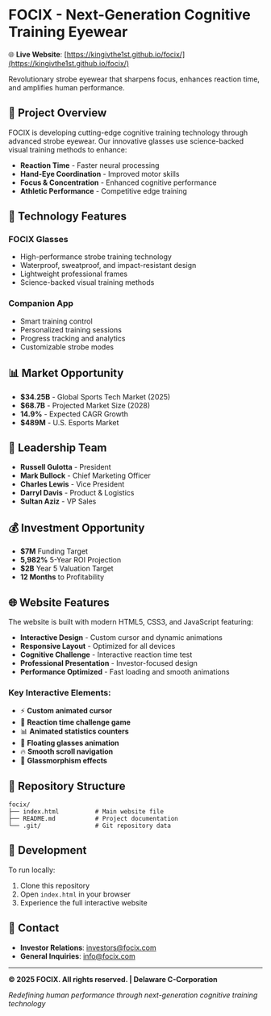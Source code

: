 # FOCIX - Next-Generation Cognitive Training Eyewear

🌐 **Live Website**: [https://kingivthe1st.github.io/focix/](https://kingivthe1st.github.io/focix/)

Revolutionary strobe eyewear that sharpens focus, enhances reaction time, and amplifies human performance.

## 🎯 Project Overview

FOCIX is developing cutting-edge cognitive training technology through advanced strobe eyewear. Our innovative glasses use science-backed visual training methods to enhance:

- **Reaction Time** - Faster neural processing
- **Hand-Eye Coordination** - Improved motor skills
- **Focus & Concentration** - Enhanced cognitive performance
- **Athletic Performance** - Competitive edge training

## 🚀 Technology Features

### FOCIX Glasses
- High-performance strobe training technology
- Waterproof, sweatproof, and impact-resistant design
- Lightweight professional frames
- Science-backed visual training methods

### Companion App
- Smart training control
- Personalized training sessions
- Progress tracking and analytics
- Customizable strobe modes

## 📊 Market Opportunity

- **$34.25B** - Global Sports Tech Market (2025)
- **$68.7B** - Projected Market Size (2028)
- **14.9%** - Expected CAGR Growth
- **$489M** - U.S. Esports Market

## 👥 Leadership Team

- **Russell Gulotta** - President
- **Mark Bullock** - Chief Marketing Officer
- **Charles Lewis** - Vice President
- **Darryl Davis** - Product & Logistics
- **Sultan Aziz** - VP Sales

## 💰 Investment Opportunity

- **$7M** Funding Target
- **5,982%** 5-Year ROI Projection
- **$2B** Year 5 Valuation Target
- **12 Months** to Profitability

## 🌐 Website Features

The website is built with modern HTML5, CSS3, and JavaScript featuring:

- **Interactive Design** - Custom cursor and dynamic animations
- **Responsive Layout** - Optimized for all devices
- **Cognitive Challenge** - Interactive reaction time test
- **Professional Presentation** - Investor-focused design
- **Performance Optimized** - Fast loading and smooth animations

### Key Interactive Elements:
- ⚡ **Custom animated cursor**
- 🎯 **Reaction time challenge game**
- 📊 **Animated statistics counters**
- 🎨 **Floating glasses animation**
- 🔥 **Smooth scroll navigation**
- 💎 **Glassmorphism effects**

## 📁 Repository Structure

```
focix/
├── index.html          # Main website file
├── README.md           # Project documentation
└── .git/               # Git repository data
```

## 🚀 Development

To run locally:
1. Clone this repository
2. Open `index.html` in your browser
3. Experience the full interactive website

## 📧 Contact

- **Investor Relations**: investors@focix.com
- **General Inquiries**: info@focix.com

---

**© 2025 FOCIX. All rights reserved. | Delaware C-Corporation**

*Redefining human performance through next-generation cognitive training technology*
